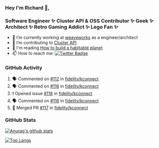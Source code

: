 ### Hey I'm Richard 👋, 

<h3 align="left">Software Engineer ✨ Cluster API & OSS Contributor ✨ Geek ✨ Architect ✨ Retro Gaming Addict ✨ Lego Fan ✨</h3>

- 🔭 I’m currently working at [weaveworks](https://github.com/weaveworks) as a engineer/architect
- 👯 I’m contributing to [Cluster API](https://github.com/kubernetes-sigs/cluster-api-provider-aws/pulls?q=is%3Aissue+is%3Apr+author%3Arichardcase+)
- 💬 I'm reading [How to build a habitable planet](https://www.amazon.co.uk/How-Build-Habitable-Planet-Humankind/dp/0691140065)
- 📫 How to reach me: [![Twitter Badge](https://img.shields.io/badge/-@fruit_case-00acee?style=flat&logo=Twitter&logoColor=white)](https://twitter.com/intent/follow?screen_name=fruit_case "Follow on Twitter")

### GitHub Activity 

<!--START_SECTION:activity-->
1. 🗣 Commented on [#112](https://github.com/fidelity/kconnect/issues/112) in [fidelity/kconnect](https://github.com/fidelity/kconnect)
2. 🗣 Commented on [#116](https://github.com/fidelity/kconnect/issues/116) in [fidelity/kconnect](https://github.com/fidelity/kconnect)
3. ❗️ Opened issue [#118](https://github.com/fidelity/kconnect/issues/118) in [fidelity/kconnect](https://github.com/fidelity/kconnect)
4. 🗣 Commented on [#116](https://github.com/fidelity/kconnect/issues/116) in [fidelity/kconnect](https://github.com/fidelity/kconnect)
5. 🎉 Merged PR [#117](https://github.com/fidelity/kconnect/pull/117) in [fidelity/kconnect](https://github.com/fidelity/kconnect)
<!--END_SECTION:activity-->

### GitHub Stats

[![Anurag's github stats](https://github-readme-stats.vercel.app/api?username=richardcase&count_private=true&show_icons=true)](https://github.com/anuraghazra/github-readme-stats)

[![Top Langs](https://github-readme-stats.vercel.app/api/top-langs/?username=richardcase&hide=html&layout=compact)](https://github.com/anuraghazra/github-readme-stats)
